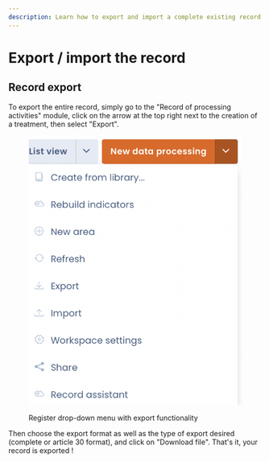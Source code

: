 ```yaml
---
description: Learn how to export and import a complete existing record into Dastra.
---
```


# Export / import the record

## Record export

To export the entire record, simply go to the "Record of processing activities" module, click on the arrow at the top right next to the creation of a treatment, then select "Export".

<figure><img src="../../.gitbook/assets/Capture d’écran 2023-01-30 à 11.12.33.png" alt=""><figcaption><p>Register drop-down menu with export functionality</p></figcaption></figure>

Then choose the export format as well as the type of export desired (complete or article 30 format), and click on "Download file". That's it, your record is exported !
